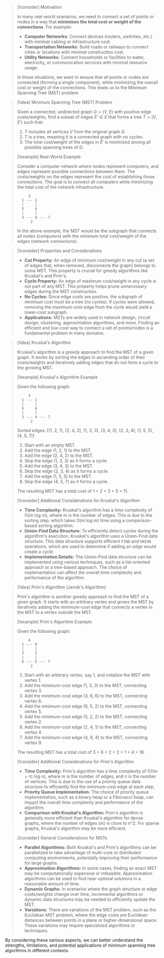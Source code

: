 > [!consider] Motivation
>
> In many real-world scenarios, we need to connect a set of points or nodes in a way that **minimises the total cost or weight of the connections**. For example:
>
> - **Computer Networks**: Connect devices (routers, switches, etc.) with minimal cabling or infrastructure cost.
> - **Transportation Networks**: Build roads or railways to connect cities or locations with minimal construction cost.
> - **Utility Networks**: Connect households or facilities to water, electricity, or communication services with minimal resource usage.
>
> In these situations, we want to ensure that all points or nodes are connected (forming a single component), while minimizing the overall cost or weight of the connections. This leads us to the Minimum Spanning Tree (MST) problem.

> [!idea] Minimum Spanning Tree (MST) Problem
>
> Given a connected, undirected graph $G = (V, E)$ with positive edge costs/weights, find a subset of edges $E' \in E$ that forms a tree $T = (V, E')$ such that:
>
> 1. $T$ includes all vertices $V$ from the original graph $G$.
> 2. $T$ is a tree, meaning it is a connected graph with no cycles.
> 3. The total cost/weight of the edges in $E'$ is minimized among all possible spanning trees of $G$.

> [!example] Real-World Example
>
> Consider a computer network where nodes represent computers, and edges represent possible connections between them. The costs/weights on the edges represent the cost of establishing those connections. The goal is to connect all computers while minimizing the total cost of the network infrastructure.
>
> ```
>      3
>   1 --- 2
>   |     |
>   5     4
>   |     |
>   3 --- 4 --- 7
>       2
> ```
>
> In the above example, the MST would be the subgraph that connects all nodes (computers) with the minimum total cost/weight of the edges (network connections).

> [!consider] Properties and Considerations
>
> - **Cut Property:** An edge of minimum cost/weight in any cut (a set of edges that, when removed, disconnects the graph) belongs to some MST. This property is crucial for greedy algorithms like Kruskal's and Prim's.
> - **Cycle Property:** An edge of maximum cost/weight in any cycle is not part of any MST. This property helps prune unnecessary edges during the MST construction.
> - **No Cycles:** Since edge costs are positive, the subgraph of minimum cost must be a tree (no cycles). If cycles were allowed, removing the maximum-cost edge from the cycle would yield a lower-cost subgraph.
> - **Applications:** MSTs are widely used in network design, circuit design, clustering, approximation algorithms, and more. Finding an efficient and low-cost way to connect a set of points/nodes is a fundamental problem in many domains.

> [!idea] Kruskal's Algorithm
>
> Kruskal's algorithm is a greedy approach to find the MST of a given graph. It works by sorting the edges in ascending order of their costs/weights and iteratively adding edges that do not form a cycle to the growing MST.

> [!example] Kruskal's Algorithm Example
>
> Given the following graph:
>
> ```
>      3
>   1 --- 2
>   |     |
>   5     4
>   |     |
>   3 --- 4 --- 7
>       2
> ```
>
> Sorted edges: [(1, 2, 1), (2, 4, 2), (1, 3, 3), (3, 4, 3), (2, 3, 4), (1, 5, 5), (4, 5, 7)]
>
> 1. Start with an empty MST.
> 2. Add the edge (1, 2, 1) to the MST.
> 3. Add the edge (2, 4, 2) to the MST.
> 4. Skip the edge (1, 3, 3) as it forms a cycle.
> 5. Add the edge (3, 4, 3) to the MST.
> 6. Skip the edge (2, 3, 4) as it forms a cycle.
> 7. Add the edge (1, 5, 5) to the MST.
> 8. Skip the edge (4, 5, 7) as it forms a cycle.
>
> The resulting MST has a total cost of 1 + 2 + 3 + 5 = 11.

> [!consider] Additional Considerations for Kruskal's Algorithm
>
> - **Time Complexity:** Kruskal's algorithm has a time complexity of O(m log m), where m is the number of edges. This is due to the sorting step, which takes O(m log m) time using a comparison-based sorting algorithm.
> - **Union-Find Data Structure:** To efficiently detect cycles during the algorithm's execution, Kruskal's algorithm uses a Union-Find data structure. This data structure supports efficient `FIND` and `UNION` operations, which are used to determine if adding an edge would create a cycle.
> - **Implementation Details:** The Union-Find data structure can be implemented using various techniques, such as a list-oriented approach or a tree-based approach. The choice of implementation can affect the overall time complexity and performance of the algorithm.

> [!idea] Prim's Algorithm (Jarník's Algorithm)
>
> Prim's algorithm is another greedy approach to find the MST of a given graph. It starts with an arbitrary vertex and grows the MST by iteratively adding the minimum-cost edge that connects a vertex in the MST to a vertex outside the MST.

> [!example] Prim's Algorithm Example
>
> Given the following graph:
>
> ```
>      4
>   1 --- 9
>   |     |
>   3     2
>   |     |
>   6 --- 5 --- 7
>       2
> ```
>
> 1. Start with an arbitrary vertex, say 1, and initialize the MST with vertex 1.
> 2. Add the minimum-cost edge (1, 3, 3) to the MST, connecting vertex 3.
> 3. Add the minimum-cost edge (3, 6, 6) to the MST, connecting vertex 6.
> 4. Add the minimum-cost edge (6, 5, 2) to the MST, connecting vertex 5.
> 5. Add the minimum-cost edge (5, 2, 2) to the MST, connecting vertex 2.
> 6. Add the minimum-cost edge (2, 4, 1) to the MST, connecting vertex 4.
> 7. Add the minimum-cost edge (4, 9, 4) to the MST, connecting vertex 9.
>
> The resulting MST has a total cost of 3 + 6 + 2 + 2 + 1 + 4 = 18.

> [!consider] Additional Considerations for Prim's Algorithm
>
> - **Time Complexity:** Prim's algorithm has a time complexity of O((m + n) log n), where m is the number of edges, and n is the number of vertices. This is due to the use of a priority queue data structure to efficiently find the minimum-cost edge at each step.
> - **Priority Queue Implementation:** The choice of priority queue implementation, such as a binary heap or a Fibonacci heap, can impact the overall time complexity and performance of the algorithm.
> - **Comparison with Kruskal's Algorithm:** Prim's algorithm is generally more efficient than Kruskal's algorithm for dense graphs, where the number of edges (m) is close to n^2. For sparse graphs, Kruskal's algorithm may be more efficient.

> [!consider] General Considerations for MSTs
>
> - **Parallel Algorithms:** Both Kruskal's and Prim's algorithms can be parallelized to take advantage of multi-core or distributed computing environments, potentially improving their performance for large graphs.
> - **Approximation Algorithms:** In some cases, finding an exact MST may be computationally expensive or infeasible. Approximation algorithms can be used to find near-optimal solutions in a reasonable amount of time.
> - **Dynamic Graphs:** In scenarios where the graph structure or edge costs/weights change over time, incremental algorithms or dynamic data structures may be needed to efficiently update the MST.
> - **Variations:** There are variations of the MST problem, such as the Euclidean MST problem, where the edge costs are Euclidean distances between points in a plane or higher-dimensional space. These variations may require specialized algorithms or techniques.

By considering these various aspects, we can better understand the strengths, limitations, and potential applications of minimum spanning tree algorithms in different contexts.